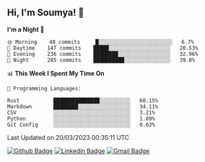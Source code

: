 ## Hi, I'm Soumya! 👋

<!--START_SECTION:waka-->
**I'm a Night 🦉** 

```text
🌞 Morning    48 commits     █░░░░░░░░░░░░░░░░░░░░░░░░   6.7% 
🌆 Daytime    147 commits    █████░░░░░░░░░░░░░░░░░░░░   20.53% 
🌃 Evening    236 commits    ████████░░░░░░░░░░░░░░░░░   32.96% 
🌙 Night      285 commits    ██████████░░░░░░░░░░░░░░░   39.8%

```


📊 **This Week I Spent My Time On** 

```text
💬 Programming Languages: 

Rust           ███████████████░░░░░░░░░░   60.15% 
Markdown       ████████░░░░░░░░░░░░░░░░░   34.11% 
CSV            ░░░░░░░░░░░░░░░░░░░░░░░░░   3.21% 
Python         ░░░░░░░░░░░░░░░░░░░░░░░░░   1.89% 
Git Config     ░░░░░░░░░░░░░░░░░░░░░░░░░   0.63%
```


 Last Updated on 20/03/2023 00:35:11 UTC
<!--END_SECTION:waka-->

[![Github Badge](https://img.shields.io/badge/-rubyruins-grey?style=for-the-badge&logo=github&logoColor=white&link=https://github.com/rubyruins/)](https://www.github.com/rubyruins/) 
[![Linkedin Badge](https://img.shields.io/badge/-Soumya%20Parekh-0072b1?style=for-the-badge&logo=Linkedin&logoColor=white&link=https://www.linkedin.com/in/Soumya-Parekh/)](https://www.linkedin.com/in/Soumya-Parekh/) 
[![Gmail Badge](https://img.shields.io/badge/-soumyaparekh.me@gmail.com-c14438?style=for-the-badge&logo=Gmail&logoColor=white&link=mailto:soumyaparekh.me@gmail.com)](mailto:soumyaparekh.me@gmail.com) 
